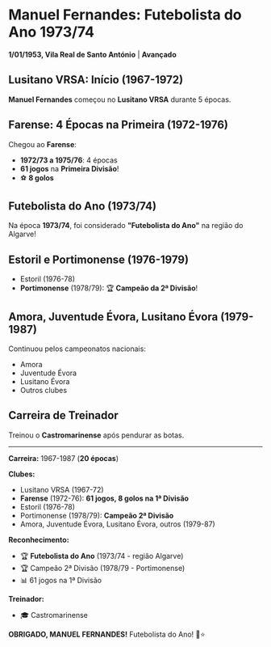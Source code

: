 # Manuel Fernandes: Futebolista do Ano 1973/74

**1/01/1953, Vila Real de Santo António** | **Avançado**

## Lusitano VRSA: Início (1967-1972)

**Manuel Fernandes** começou no **Lusitano VRSA** durante 5 épocas.

## Farense: 4 Épocas na Primeira (1972-1976)

Chegou ao **Farense**:
- **1972/73 a 1975/76**: 4 épocas
- **61 jogos** na **Primeira Divisão**!
- ⚽ **8 golos**

## Futebolista do Ano (1973/74)

Na época **1973/74**, foi considerado **"Futebolista do Ano"** na região do Algarve!

## Estoril e Portimonense (1976-1979)

- Estoril (1976-78)
- **Portimonense** (1978/79): 🏆 **Campeão da 2ª Divisão**!

## Amora, Juventude Évora, Lusitano Évora (1979-1987)

Continuou pelos campeonatos nacionais:
- Amora
- Juventude Évora
- Lusitano Évora
- Outros clubes

## Carreira de Treinador

Treinou o **Castromarinense** após pendurar as botas.

---

**Carreira:** 1967-1987 (**20 épocas**)

**Clubes:**
- Lusitano VRSA (1967-72)
- **Farense** (1972-76): **61 jogos, 8 golos na 1ª Divisão**
- Estoril (1976-78)
- Portimonense (1978/79): **Campeão 2ª Divisão**
- Amora, Juventude Évora, Lusitano Évora, outros (1979-87)

**Reconhecimento:**
- 🏆 **Futebolista do Ano** (1973/74 - região Algarve)
- 🏆 Campeão 2ª Divisão (1978/79 - Portimonense)
- 📊 61 jogos na 1ª Divisão

**Treinador:**
- 🎓 Castromarinense

**OBRIGADO, MANUEL FERNANDES!** Futebolista do Ano! 🦁⭐
